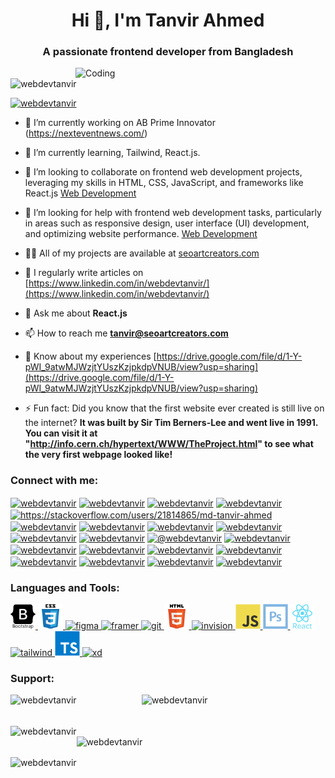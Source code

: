 
<h1 align="center">Hi 👋, I'm Tanvir Ahmed</h1>
<h3 align="center">A passionate frontend developer from Bangladesh</h3>
<img align="right" alt="Coding" width="400" src="https://media3.giphy.com/media/qgQUggAC3Pfv687qPC/giphy.gif">

<p align="left"> <img src="https://komarev.com/ghpvc/?username=webdevtanvir&label=Profile%20views&color=0e75b6&style=flat" alt="webdevtanvir" /> </p>

<p align="left"> <a href="https://twitter.com/webdevtanvir" target="blank"><img src="https://img.shields.io/twitter/follow/webdevtanvir?logo=twitter&style=for-the-badge" alt="webdevtanvir" /></a> </p>

- 🔭 I’m currently working on AB Prime Innovator (https://nexteventnews.com/)

- 🌱 I’m currently learning, Tailwind, React.js.

- 👯 I’m looking to collaborate on frontend web development projects, leveraging my skills in HTML, CSS, JavaScript, and frameworks like React.js [Web Development](https://seoartcreators.com/)

- 🤝 I’m looking for help with frontend web development tasks, particularly in areas such as responsive design, user interface (UI) development, and optimizing website performance. [Web Development](https://www.w3schools.com/)

- 👨‍💻 All of my projects are available at [seoartcreators.com](seoartcreators.com)

- 📝 I regularly write articles on [https://www.linkedin.com/in/webdevtanvir/](https://www.linkedin.com/in/webdevtanvir/)

- 💬 Ask me about **React.js**

- 📫 How to reach me **tanvir@seoartcreators.com**

- 📄 Know about my experiences [https://drive.google.com/file/d/1-Y-pWI_9atwMJWzjtYUszKzjpkdpVNUB/view?usp=sharing](https://drive.google.com/file/d/1-Y-pWI_9atwMJWzjtYUszKzjpkdpVNUB/view?usp=sharing)

- ⚡ Fun fact: Did you know that the first website ever created is still live on the internet? **It was built by Sir Tim Berners-Lee and went live in 1991. You can visit it at "http://info.cern.ch/hypertext/WWW/TheProject.html" to see what the very first webpage looked like!**

<h3 align="left">Connect with me:</h3>
<p align="left">
<a href="https://codepen.io/webdevtanvir" target="blank"><img align="center" src="https://raw.githubusercontent.com/rahuldkjain/github-profile-readme-generator/master/src/images/icons/Social/codepen.svg" alt="webdevtanvir" height="30" width="40" /></a>
<a href="https://dev.to/webdevtanvir" target="blank"><img align="center" src="https://raw.githubusercontent.com/rahuldkjain/github-profile-readme-generator/master/src/images/icons/Social/devto.svg" alt="webdevtanvir" height="30" width="40" /></a>
<a href="https://twitter.com/webdevtanvir" target="blank"><img align="center" src="https://raw.githubusercontent.com/rahuldkjain/github-profile-readme-generator/master/src/images/icons/Social/twitter.svg" alt="webdevtanvir" height="30" width="40" /></a>
<a href="https://linkedin.com/in/webdevtanvir" target="blank"><img align="center" src="https://raw.githubusercontent.com/rahuldkjain/github-profile-readme-generator/master/src/images/icons/Social/linked-in-alt.svg" alt="webdevtanvir" height="30" width="40" /></a>
<a href="https://stackoverflow.com/users/https://stackoverflow.com/users/21814865/md-tanvir-ahmed" target="blank"><img align="center" src="https://raw.githubusercontent.com/rahuldkjain/github-profile-readme-generator/master/src/images/icons/Social/stack-overflow.svg" alt="https://stackoverflow.com/users/21814865/md-tanvir-ahmed" height="30" width="40" /></a>
<a href="https://codesandbox.com/webdevtanvir" target="blank"><img align="center" src="https://raw.githubusercontent.com/rahuldkjain/github-profile-readme-generator/master/src/images/icons/Social/codesandbox.svg" alt="webdevtanvir" height="30" width="40" /></a>
<a href="https://kaggle.com/webdevtanvir" target="blank"><img align="center" src="https://raw.githubusercontent.com/rahuldkjain/github-profile-readme-generator/master/src/images/icons/Social/kaggle.svg" alt="webdevtanvir" height="30" width="40" /></a>
<a href="https://fb.com/webdevtanvir" target="blank"><img align="center" src="https://raw.githubusercontent.com/rahuldkjain/github-profile-readme-generator/master/src/images/icons/Social/facebook.svg" alt="webdevtanvir" height="30" width="40" /></a>
<a href="https://instagram.com/webdevtanvir" target="blank"><img align="center" src="https://raw.githubusercontent.com/rahuldkjain/github-profile-readme-generator/master/src/images/icons/Social/instagram.svg" alt="webdevtanvir" height="30" width="40" /></a>
<a href="https://dribbble.com/webdevtanvir" target="blank"><img align="center" src="https://raw.githubusercontent.com/rahuldkjain/github-profile-readme-generator/master/src/images/icons/Social/dribbble.svg" alt="webdevtanvir" height="30" width="40" /></a>
<a href="https://www.behance.net/webdevtanvir" target="blank"><img align="center" src="https://raw.githubusercontent.com/rahuldkjain/github-profile-readme-generator/master/src/images/icons/Social/behance.svg" alt="webdevtanvir" height="30" width="40" /></a>
<a href="https://hashnode.com/@webdevtanvir" target="blank"><img align="center" src="https://raw.githubusercontent.com/rahuldkjain/github-profile-readme-generator/master/src/images/icons/Social/hashnode.svg" alt="@webdevtanvir" height="30" width="40" /></a>
<a href="https://medium.com/webdevtanvir" target="blank"><img align="center" src="https://raw.githubusercontent.com/rahuldkjain/github-profile-readme-generator/master/src/images/icons/Social/medium.svg" alt="webdevtanvir" height="30" width="40" /></a>
<a href="https://www.youtube.com/c/webdevtanvir" target="blank"><img align="center" src="https://raw.githubusercontent.com/rahuldkjain/github-profile-readme-generator/master/src/images/icons/Social/youtube.svg" alt="webdevtanvir" height="30" width="40" /></a>
<a href="https://www.codechef.com/users/webdevtanvir" target="blank"><img align="center" src="https://cdn.jsdelivr.net/npm/simple-icons@3.1.0/icons/codechef.svg" alt="webdevtanvir" height="30" width="40" /></a>
<a href="https://www.hackerrank.com/webdevtanvir" target="blank"><img align="center" src="https://raw.githubusercontent.com/rahuldkjain/github-profile-readme-generator/master/src/images/icons/Social/hackerrank.svg" alt="webdevtanvir" height="30" width="40" /></a>
<a href="https://codeforces.com/profile/webdevtanvir" target="blank"><img align="center" src="https://raw.githubusercontent.com/rahuldkjain/github-profile-readme-generator/master/src/images/icons/Social/codeforces.svg" alt="webdevtanvir" height="30" width="40" /></a>
<a href="https://www.leetcode.com/webdevtanvir" target="blank"><img align="center" src="https://raw.githubusercontent.com/rahuldkjain/github-profile-readme-generator/master/src/images/icons/Social/leet-code.svg" alt="webdevtanvir" height="30" width="40" /></a>
<a href="https://www.hackerearth.com/webdevtanvir" target="blank"><img align="center" src="https://raw.githubusercontent.com/rahuldkjain/github-profile-readme-generator/master/src/images/icons/Social/hackerearth.svg" alt="webdevtanvir" height="30" width="40" /></a>
<a href="https://auth.geeksforgeeks.org/user/webdevtanvir" target="blank"><img align="center" src="https://raw.githubusercontent.com/rahuldkjain/github-profile-readme-generator/master/src/images/icons/Social/geeks-for-geeks.svg" alt="webdevtanvir" height="30" width="40" /></a>
<a href="https://www.topcoder.com/members/webdevtanvir" target="blank"><img align="center" src="https://raw.githubusercontent.com/rahuldkjain/github-profile-readme-generator/master/src/images/icons/Social/topcoder.svg" alt="webdevtanvir" height="30" width="40" /></a>
</p>

<h3 align="left">Languages and Tools:</h3>
<p align="left"> <a href="https://getbootstrap.com" target="_blank" rel="noreferrer"> <img src="https://raw.githubusercontent.com/devicons/devicon/master/icons/bootstrap/bootstrap-plain-wordmark.svg" alt="bootstrap" width="40" height="40"/> </a> <a href="https://www.w3schools.com/css/" target="_blank" rel="noreferrer"> <img src="https://raw.githubusercontent.com/devicons/devicon/master/icons/css3/css3-original-wordmark.svg" alt="css3" width="40" height="40"/> </a> <a href="https://www.figma.com/" target="_blank" rel="noreferrer"> <img src="https://www.vectorlogo.zone/logos/figma/figma-icon.svg" alt="figma" width="40" height="40"/> </a> <a href="https://www.framer.com/" target="_blank" rel="noreferrer"> <img src="https://www.vectorlogo.zone/logos/framer/framer-icon.svg" alt="framer" width="40" height="40"/> </a> <a href="https://git-scm.com/" target="_blank" rel="noreferrer"> <img src="https://www.vectorlogo.zone/logos/git-scm/git-scm-icon.svg" alt="git" width="40" height="40"/> </a> <a href="https://www.w3.org/html/" target="_blank" rel="noreferrer"> <img src="https://raw.githubusercontent.com/devicons/devicon/master/icons/html5/html5-original-wordmark.svg" alt="html5" width="40" height="40"/> </a> <a href="https://www.invisionapp.com/" target="_blank" rel="noreferrer"> <img src="https://www.vectorlogo.zone/logos/invisionapp/invisionapp-icon.svg" alt="invision" width="40" height="40"/> </a> <a href="https://developer.mozilla.org/en-US/docs/Web/JavaScript" target="_blank" rel="noreferrer"> <img src="https://raw.githubusercontent.com/devicons/devicon/master/icons/javascript/javascript-original.svg" alt="javascript" width="40" height="40"/> </a> <a href="https://www.photoshop.com/en" target="_blank" rel="noreferrer"> <img src="https://raw.githubusercontent.com/devicons/devicon/master/icons/photoshop/photoshop-line.svg" alt="photoshop" width="40" height="40"/> </a> <a href="https://reactjs.org/" target="_blank" rel="noreferrer"> <img src="https://raw.githubusercontent.com/devicons/devicon/master/icons/react/react-original-wordmark.svg" alt="react" width="40" height="40"/> </a> <a href="https://tailwindcss.com/" target="_blank" rel="noreferrer"> <img src="https://www.vectorlogo.zone/logos/tailwindcss/tailwindcss-icon.svg" alt="tailwind" width="40" height="40"/> </a> <a href="https://www.typescriptlang.org/" target="_blank" rel="noreferrer"> <img src="https://raw.githubusercontent.com/devicons/devicon/master/icons/typescript/typescript-original.svg" alt="typescript" width="40" height="40"/> </a> <a href="https://www.adobe.com/products/xd.html" target="_blank" rel="noreferrer"> <img src="https://cdn.worldvectorlogo.com/logos/adobe-xd.svg" alt="xd" width="40" height="40"/> </a> </p>

<h3 align="left">Support:</h3>
<p><a href="https://www.buymeacoffee.com/webdevtanvir"> <img align="left" src="https://cdn.buymeacoffee.com/buttons/v2/default-yellow.png" height="50" width="210" alt="webdevtanvir" /></a><a href="https://ko-fi.com/webdevtanvir"> <img align="left" src="https://cdn.ko-fi.com/cdn/kofi3.png?v=3" height="50" width="210" alt="webdevtanvir" /></a></p><br><br>

<p><img align="left" src="https://github-readme-stats.vercel.app/api/top-langs?username=webdevtanvir&show_icons=true&locale=en&layout=compact" alt="webdevtanvir" /></p>

<p>&nbsp;<img align="center" src="https://github-readme-stats.vercel.app/api?username=webdevtanvir&show_icons=true&locale=en" alt="webdevtanvir" /></p>

<p><img align="center" src="https://github-readme-streak-stats.herokuapp.com/?user=webdevtanvir&" alt="webdevtanvir" /></p>
